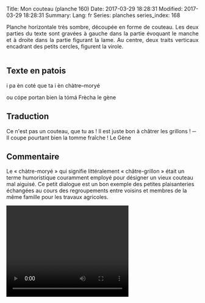 Title: Mon couteau (planche 160)
Date: 2017-03-29 18:28:31
Modified: 2017-03-29 18:28:31
Summary: 
Lang: fr
Series: planches
series_index: 168

<p style="text-align:justify;">Planche horizontale très sombre, découpée en forme de couteau. Les deux parties du texte sont gravées à gauche dans la partie évoquant le manche et à droite dans la partie figurant la lame. Au centre, deux traits verticaux encadrant des petits cercles, figurent la virole. </p>

<figure class="image-block" style="float: center;">
  <img alt="" src="{static}/images/planche_160.png">
  <figcaption style="max-width: 680px"></figcaption>
</figure>


## Texte en patois
i pa èn coté que ta i èn chàtre–moryé

ou cópe portan bien la tómá Frècha			le gène

## Traduction
Ce n'est pas un couteau, que tu as ! Il est juste bon à châtrer les grillons !
─  Il coupe pourtant bien la tomme fraîche !
Le Gène

## Commentaire
Le « chàtre-moryé » qui signifie littéralement « châtre-grillon » était un terme humoristique couramment employé pour désigner un vieux couteau mal aiguisé. Ce petit dialogue est un bon exemple des petites plaisanteries échangées au cours des regroupements entre voisins et membres de la même famille pour les travaux agricoles.






<video width="320" height="240" controls>
  <source src="https://d1njpgd0ygatdn.cloudfront.net/video_160.mp4" type="video/mp4">
</video>
